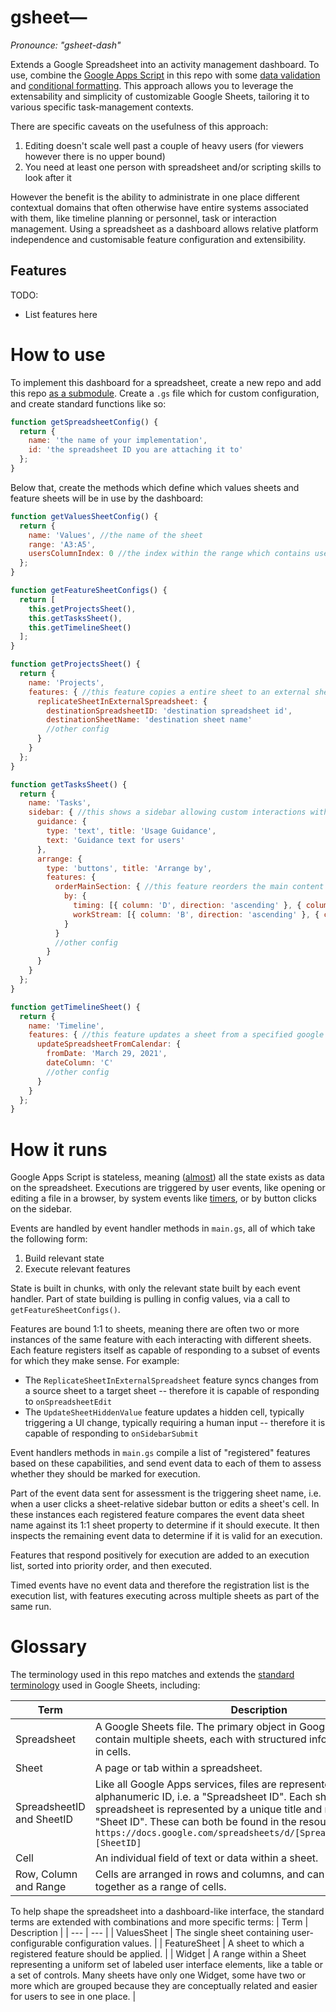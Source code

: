 gsheet—
=======
_Pronounce: "gsheet-dash"_

Extends a Google Spreadsheet into an activity management dashboard. To use, combine the [Google Apps Script](https://developers.google.com/apps-script/guides/sheets) in this repo with some [data validation](https://support.google.com/docs/answer/186103) and [conditional formatting](https://support.google.com/docs/answer/78413). This approach allows you to leverage the extensability and simplicity of customizable Google Sheets, tailoring it to various specific task-management contexts.

There are specific caveats on the usefulness of this approach:
1. Editing doesn't scale well past a couple of heavy users (for viewers however there is no upper bound)
2. You need at least one person with spreadsheet and/or scripting skills to look after it

However the benefit is the ability to administrate in one place different contextual domains that often otherwise have entire systems associated with them, like timeline planning or personnel, task or interaction management. Using a spreadsheet as a dashboard allows relative platform independence and customisable feature configuration and extensibility.

Features
---
TODO:
- List features here

How to use
===
To implement this dashboard for a spreadsheet, create a new repo and add this repo [as a submodule](https://git-scm.com/book/en/v2/Git-Tools-Submodules). Create a `.gs` file which for custom configuration, and create standard functions like so:

```javascript
function getSpreadsheetConfig() {
  return {
    name: 'the name of your implementation',
    id: 'the spreadsheet ID you are attaching it to'
  };
}
```

Below that, create the methods which define which values sheets and feature sheets will be in use by the dashboard:

```javascript
function getValuesSheetConfig() {
  return {
    name: 'Values', //the name of the sheet
    range: 'A3:A5',
    usersColumnIndex: 0 //the index within the range which contains user information
  };
}

function getFeatureSheetConfigs() {
  return [
    this.getProjectsSheet(),
    this.getTasksSheet(),
    this.getTimelineSheet()
  ];
}

function getProjectsSheet() {
  return {
    name: 'Projects',
    features: { //this feature copies a entire sheet to an external sheet whenever the it is edited
      replicateSheetInExternalSpreadsheet: {
        destinationSpreadsheetID: 'destination spreadsheet id',
        destinationSheetName: 'destination sheet name'
        //other config
      }
    }
  };
}

function getTasksSheet() {
  return {
    name: 'Tasks',
    sidebar: { //this shows a sidebar allowing custom interactions with the sheet through features
      guidance: {
        type: 'text', title: 'Usage Guidance',
        text: 'Guidance text for users'
      },
      arrange: {
        type: 'buttons', title: 'Arrange by',
        features: {
          orderMainSection: { //this feature reorders the main content section of the sheet
            by: {
              timing: [{ column: 'D', direction: 'ascending' }, { column: 'B', direction: 'ascending' }],
              workStream: [{ column: 'B', direction: 'ascending' }, { column: 'D', direction: 'ascending' }]
            }
          }
          //other config
        }
      }
    }
  };
}

function getTimelineSheet() {
  return {
    name: 'Timeline',
    features: { //this feature updates a sheet from a specified google calendar
      updateSpreadsheetFromCalendar: {
        fromDate: 'March 29, 2021',
        dateColumn: 'C'
        //other config
      }
    }
  };
}
```

How it runs
===
Google Apps Script is stateless, meaning ([almost](https://developers.google.com/apps-script/guides/properties)) all the state exists as data on the spreadsheet. Executions are triggered by user events, like opening or editing a file in a browser, by system events like [timers](https://developers.google.com/apps-script/guides/triggers/installable), or by button clicks on the sidebar.

Events are handled by event handler methods in `main.gs`, all of which take the following form:

1. Build relevant state
2. Execute relevant features

State is built in chunks, with only the relevant state built by each event handler. Part of state building is pulling in config values, via a call to `getFeatureSheetConfigs()`.

Features are bound 1:1 to sheets, meaning there are often two or more instances of the same feature with each interacting with different sheets. Each feature registers itself as capable of responding to a subset of events for which they make sense. For example:

- The `ReplicateSheetInExternalSpreadsheet` feature syncs changes from a source sheet to a target sheet -- therefore it is capable of responding to `onSpreadsheetEdit`
- The `UpdateSheetHiddenValue` feature updates a hidden cell, typically triggering a UI change, typically requiring a human input -- therefore it is capable of responding to `onSidebarSubmit`

Event handlers methods in `main.gs` compile a list of "registered" features based on these capabilities, and send event data to each of them to assess whether they should be marked for execution.

Part of the event data sent for assessment is the triggering sheet name, i.e. when a user clicks a sheet-relative sidebar button or edits a sheet's cell. In these instances each registered feature compares the event data sheet name against its 1:1 sheet property to determine if it should execute. It then inspects the remaining event data to determine if it is valid for an execution.

Features that respond positively for execution are added to an execution list, sorted into priority order, and then executed.

Timed events have no event data and therefore the registration list is the execution list, with features executing across multiple sheets as part of the same run.

Glossary
===
The terminology used in this repo matches and extends the [standard terminology](https://developers.google.com/sheets/api/guides/concepts) used in Google Sheets, including:

| Term | Description |
| --- | --- |
| Spreadsheet | A Google Sheets file. The primary object in Google Sheets that can contain multiple sheets, each with structured information contained in cells. |
| Sheet | A page or tab within a spreadsheet. |
| SpreadsheetID and SheetID | Like all Google Apps services, files are represented by a top-level alphanumeric ID, i.e. a "Spreadsheet ID". Each sheet inside a spreadsheet is represented by a unique title and numeric value, i.e. a "Sheet ID". These can both be found in the resource URL: `https://docs.google.com/spreadsheets/d/[SpreadsheetID]/edit#gid=[SheetID]` |
| Cell | An individual field of text or data within a sheet.
| Row, Column and Range |Cells are arranged in rows and columns, and can be grouped together as a range of cells.

To help shape the spreadsheet into a dashboard-like interface, the standard terms are extended with combinations and more specific terms:
| Term | Description |
| --- | --- |
| ValuesSheet | The single sheet containing user-configurable configuration values. |
| FeatureSheet | A sheet to which a registered feature should be applied. |
| Widget | A range within a Sheet representing a uniform set of labeled user interface elements, like a table or a set of controls. Many sheets have only one Widget, some have two or more which are grouped because they are conceptually related and easier for users to see in one place. |